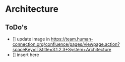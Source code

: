 # Architecture

## ToDo's

* [] update image in https://team.human-connection.org/confluence/pages/viewpage.action?spaceKey=IT&title=3.1.2.3+System+Architecture
* [] insert here
